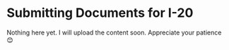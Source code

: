 # Submitting Documents for I-20

Nothing here yet. I will upload the content soon. Appreciate your patience 😊